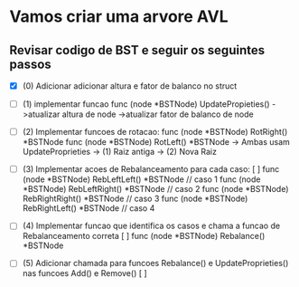 # Vamos criar uma arvore AVL
## **Revisar codigo de BST e seguir os seguintes passos**
- [x] (0) Adicionar adicionar altura e fator de balanco no struct


- [ ] (1) implementar funcao func (node *BSTNode) UpdatePropieties() 
    ->atualizar altura de node
    ->atualizar fator de balanco de node

- [ ] (2) Implementar funcoes de rotacao:
    func (node *BSTNode) RotRight() *BSTNode
    func (node *BSTNode) RotLeft() *BSTNode
    -> Ambas usam UpdateProprieties
        -> (1) Raiz antiga
        -> (2) Nova Raiz

- [ ] (3) Implementar acoes de Rebalanceamento para cada caso: [ ]
    func (node *BSTNode) RebLeftLeft() *BSTNode // caso 1
    func (node *BSTNode) RebLeftRight() *BSTNode // caso 2
    func (node *BSTNode) RebRightRight() *BSTNode // caso 3
    func (node *BSTNode) RebRightLeft() *BSTNode // caso 4

- [ ] (4) Implementar funcao que identifica os casos e chama a funcao de Rebalanceamento correta [ ]
    func (node *BSTNode) Rebalance() *BSTNode

- [ ] (5) Adicionar chamada para funcoes Rebalance() e UpdateProprieties() nas funcoes Add() e Remove() [ ]
